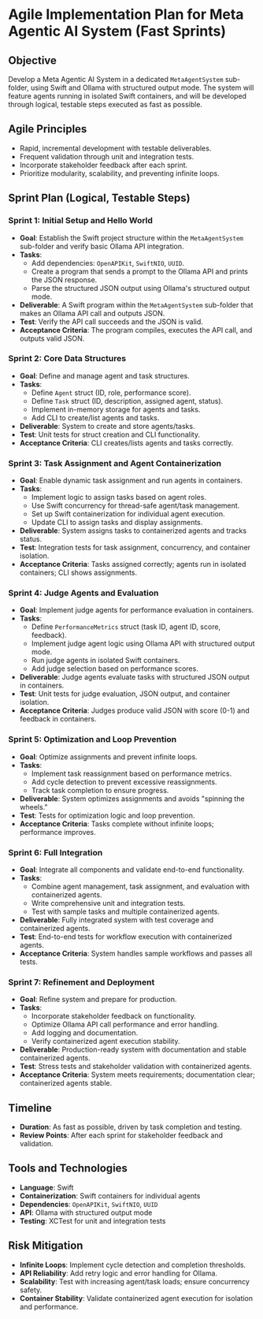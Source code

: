 <!--
This file is intended to be read by the AI agents and not parsed by the agentic system.
-->
# Agile Implementation Plan for Meta Agentic AI System (Fast Sprints)

## Objective
Develop a Meta Agentic AI System in a dedicated `MetaAgentSystem` sub-folder, using Swift and Ollama with structured output mode. The system will feature agents running in isolated Swift containers, and will be developed through logical, testable steps executed as fast as possible.

## Agile Principles
- Rapid, incremental development with testable deliverables.
- Frequent validation through unit and integration tests.
- Incorporate stakeholder feedback after each sprint.
- Prioritize modularity, scalability, and preventing infinite loops.

## Sprint Plan (Logical, Testable Steps)

### Sprint 1: Initial Setup and Hello World
- **Goal**: Establish the Swift project structure within the `MetaAgentSystem` sub-folder and verify basic Ollama API integration.
- **Tasks**:
  - Add dependencies: `OpenAPIKit`, `SwiftNIO`, `UUID`.
  - Create a program that sends a prompt to the Ollama API and prints the JSON response.
  - Parse the structured JSON output using Ollama's structured output mode.
- **Deliverable**: A Swift program within the `MetaAgentSystem` sub-folder that makes an Ollama API call and outputs JSON.
- **Test**: Verify the API call succeeds and the JSON is valid.
- **Acceptance Criteria**: The program compiles, executes the API call, and outputs valid JSON.

### Sprint 2: Core Data Structures
- **Goal**: Define and manage agent and task structures.
- **Tasks**:
  - Define `Agent` struct (ID, role, performance score).
  - Define `Task` struct (ID, description, assigned agent, status).
  - Implement in-memory storage for agents and tasks.
  - Add CLI to create/list agents and tasks.
- **Deliverable**: System to create and store agents/tasks.
- **Test**: Unit tests for struct creation and CLI functionality.
- **Acceptance Criteria**: CLI creates/lists agents and tasks correctly.

### Sprint 3: Task Assignment and Agent Containerization
- **Goal**: Enable dynamic task assignment and run agents in containers.
- **Tasks**:
  - Implement logic to assign tasks based on agent roles.
  - Use Swift concurrency for thread-safe agent/task management.
  - Set up Swift containerization for individual agent execution.
  - Update CLI to assign tasks and display assignments.
- **Deliverable**: System assigns tasks to containerized agents and tracks status.
- **Test**: Integration tests for task assignment, concurrency, and container isolation.
- **Acceptance Criteria**: Tasks assigned correctly; agents run in isolated containers; CLI shows assignments.

### Sprint 4: Judge Agents and Evaluation
- **Goal**: Implement judge agents for performance evaluation in containers.
- **Tasks**:
  - Define `PerformanceMetrics` struct (task ID, agent ID, score, feedback).
  - Implement judge agent logic using Ollama API with structured output mode.
  - Run judge agents in isolated Swift containers.
  - Add judge selection based on performance scores.
- **Deliverable**: Judge agents evaluate tasks with structured JSON output in containers.
- **Test**: Unit tests for judge evaluation, JSON output, and container isolation.
- **Acceptance Criteria**: Judges produce valid JSON with score (0-1) and feedback in containers.

### Sprint 5: Optimization and Loop Prevention
- **Goal**: Optimize assignments and prevent infinite loops.
- **Tasks**:
  - Implement task reassignment based on performance metrics.
  - Add cycle detection to prevent excessive reassignments.
  - Track task completion to ensure progress.
- **Deliverable**: System optimizes assignments and avoids "spinning the wheels."
- **Test**: Tests for optimization logic and loop prevention.
- **Acceptance Criteria**: Tasks complete without infinite loops; performance improves.

### Sprint 6: Full Integration
- **Goal**: Integrate all components and validate end-to-end functionality.
- **Tasks**:
  - Combine agent management, task assignment, and evaluation with containerized agents.
  - Write comprehensive unit and integration tests.
  - Test with sample tasks and multiple containerized agents.
- **Deliverable**: Fully integrated system with test coverage and containerized agents.
- **Test**: End-to-end tests for workflow execution with containerized agents.
- **Acceptance Criteria**: System handles sample workflows and passes all tests.

### Sprint 7: Refinement and Deployment
- **Goal**: Refine system and prepare for production.
- **Tasks**:
  - Incorporate stakeholder feedback on functionality.
  - Optimize Ollama API call performance and error handling.
  - Add logging and documentation.
  - Verify containerized agent execution stability.
- **Deliverable**: Production-ready system with documentation and stable containerized agents.
- **Test**: Stress tests and stakeholder validation with containerized agents.
- **Acceptance Criteria**: System meets requirements; documentation clear; containerized agents stable.

## Timeline
- **Duration**: As fast as possible, driven by task completion and testing.
- **Review Points**: After each sprint for stakeholder feedback and validation.

## Tools and Technologies
- **Language**: Swift
- **Containerization**: Swift containers for individual agents
- **Dependencies**: `OpenAPIKit`, `SwiftNIO`, `UUID`
- **API**: Ollama with structured output mode
- **Testing**: XCTest for unit and integration tests

## Risk Mitigation
- **Infinite Loops**: Implement cycle detection and completion thresholds.
- **API Reliability**: Add retry logic and error handling for Ollama.
- **Scalability**: Test with increasing agent/task loads; ensure concurrency safety.
- **Container Stability**: Validate containerized agent execution for isolation and performance.
